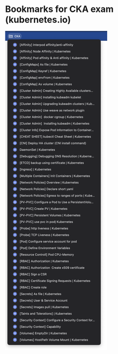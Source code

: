 # Bookmarks for CKA exam (kubernetes.io)

![Bookmarks bar in Chrome](/img/screenshot.png?raw=true "Bookmarks bar in Chrome")

